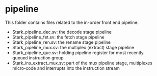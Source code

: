 # pipeline
This folder contains files related to the in-order front end pipeline.
* Stark_pipeline_dec.sv:	the decode stage pipeline
* Stark_pipeline_fet.sv:	the fetch stage pipeline
* Stark_pipeline_ren.sv:	the rename stage pipeline
* Stark_pipeline_mux.sv:	the multiplex (extract) stage pipeline
* Stark_pipeline_que.sv:	holding pipeline register for most recently queued instruction group
* Stark_ins_extract_mux.sv:	part of the mux pipeline stage, multiplexes micro-code and interrupts into the instruction stream
